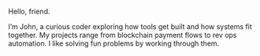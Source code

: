 Hello, friend.

I’m John, a curious coder exploring how tools get built and how systems fit together. My projects range from blockchain payment flows to rev ops automation. I like solving fun problems by working through them.
